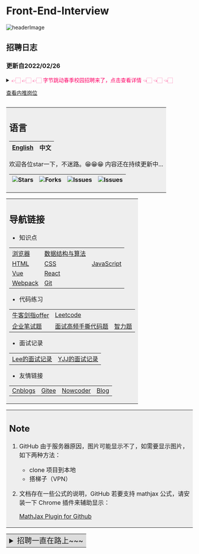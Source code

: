 # Front-End-Interview

![headerImage](https://github.com/halfrost/halfrost/blob/master/icons/header_white_.png)

## 招聘日志

### 更新自2022/02/26

<details>
<summary>
<font color=#ff0066>👉🏻 👉🏻 👉🏻 字节跳动春季校园招聘来了，点击查看详情 👈🏻 👈🏻 👈🏻</font>

[查看内推岗位](https://jobs.toutiao.com/campus/m/invite?referral_code=WQ73XKZ)
</summary>

> 内推码（记得加上，可跟进你的进度，有问题随时联系）
> <h4 style="color: #ff0066">WQ73XKZ</h4>
>
> 面向对象:
>
> 1. 暑期实习：2023届应届生 ( <font color= #ff0066>2022.9 - 2023.8</font> 期间毕业 )
> 2. 全职补录：2022应届生 ( <font color= #ff0066>2021.9-2022.8</font> 期间毕业 )
>
> 职位类别
>
> - 研发、产品、运营、销售、职能/支持、设计、市场、游戏策划
>
> 网申投递
>
> - <font color=#ff0066>2月17日 - 4月30日 16:00</font>
>
> 笔试
>
> - 2月下旬开始
>
> 面试
>
> - 2月中下旬开始
>
> Offer 发放
>
> - 2月下旬开始
>
</details>

<table><tr><td bgcolor=#eee>

## 语言

|[English](./README.en.md)|中文|
|-|-|

欢迎各位star一下，不迷路。😁😁😁  内容还在持续更新中...

<img alt="Stars" src="https://img.shields.io/github/stars/lf2021/Front-End-Interview?style=flat-square&labelColor=343b41">|<img alt="Forks" src="https://img.shields.io/github/forks/lf2021/Front-End-Interview?style=flat-square&labelColor=343b41">|<img alt="Issues" src="https://img.shields.io/github/issues/lf2021/Front-End-Interview?style=flat-square&labelColor=343b41">|<img alt="Issues" src="https://img.shields.io/github/issues-pr/lf2021/Front-End-Interview?style=flat-square&labelColor=343b41">
|:----:|:----:|:----:|:----:|

</td></tr></table>

<table><tr><td bgcolor=#eee>

## 导航链接

- 知识点

<table>
	<tr>
		<td>
			<a href="./01.浏览器/浏览器.md">浏览器</a>
		</td>
		<td>
			<a href="./02.数据结构与算法/数据结构与算法.md">数据结构与算法</a>
		</td>
	</tr>
	<tr>
		<td>
			<a href="03.HTML/html.md">HTML</a>
		</td>
		<td>
			<a href="./04.CSS/css.md">CSS</a>
		</td>
		<td>
			<a href="05.JavaScript/js.md">JavaScript</a>
		</td>
	</tr>
	<tr>
		<td>
			<a href="./06.Vue/vue.md">Vue</a>
		</td>
		<td>
			<a href="./11.React/react.md">React</a>
		</td>
	</tr>
	<tr>
		<td>
			<a href="./12.Webpack/webpack.md">Webpack</a>
		</td>
		<td>
			<a href="./10.git常用指令/git常用指令.md">Git</a>
		</td>
	</tr>
</table>

- 代码练习

<table>
	<tr>
		<td>
			<a href="./07.算法刷题/牛客网 - 剑指offer.md">牛客剑指offer</a>
		</td>
		<td>
			<a href="./07.算法刷题/leetcode思路.md">Leetcode</a>
		</td>
	</tr>
	<tr>
		<td>
			<a href="./07.算法刷题/牛客网 - 企业笔试题.md">企业笔试题</a>
		</td>
		<td>
			<a href="./08.面试高频手撕代码题/面试高频手撕代码题.md">面试高频手撕代码题</a>
		</td>
		<td>
			<a href="./09.面试复盘/智力题.md">智力题</a>
		</td>
	</tr>
</table>

- 面试记录

<table>
	<tr>
		<td>
			<a href="./09.面试复盘/Lee的面试记录.md">Lee的面试记录</a>
		</td>
		<td>
			<a href="./09.面试复盘/YJJ的面试记录.md">YJJ的面试记录</a>
		</td>
	</tr>
</table>

- 友情链接

<table>
	<tr>
		<td>
			<a href="https://www.cnblogs.com/muzidaitou">Cnblogs</a>
		</td>
		<td>
			<a href="https://gitee.com/lee_van">Gitee</a>
		</td>
		<td>
			<a href="https://www.nowcoder.com/profile/549508843">Nowcoder</a>
		</td>
		<td>
			<a href="https://lf2021.github.io/">Blog</a>
		</td>
	</tr>
</table>

</td></tr></table>

<table><tr><td bgcolor=#eee>

## Note

1. GitHub 由于服务器原因，图片可能显示不了，如需要显示图片，如下两种方法：

   - clone 项目到本地
   - 搭梯子（VPN）

2. 文档存在一些公式的说明，GitHub 若要支持 mathjax 公式，请安装一下 Chrome 插件来辅助显示：

    [MathJax Plugin for Github](https://chrome.google.com/webstore/detail/mathjax-plugin-for-github/ioemnmodlmafdkllaclgeombjnmnbima/related?hl=zh-CN)

</td></tr></table>

<table><tr><td bgcolor=#ddd>

<details>

<summary style="font-size: 20px">
招聘一直在路上~~~
</summary>
---

### 内推码：WQ73XKZ

实习投递链接: <https://job.toutiao.com/s/eUn5TwS>

校招投递链接: <https://jobs.toutiao.com/s/eD6pQff>

社招投递链接: <https://job.toutiao.com/s/eUnRvar>

</details>

</td></tr></table>
